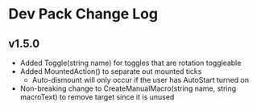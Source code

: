 # Dev Pack Change Log

## v1.5.0

- Added Toggle(string name) for toggles that are rotation toggleable
- Added MountedAction() to separate out mounted ticks
  - Auto-dismount will only occur if the user has AutoStart turned on
- Non-breaking change to CreateManualMacro(string name, string macroText) to remove target since it is unused